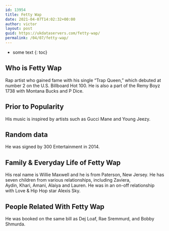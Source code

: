```yaml
---
id: 13954
title: Fetty Wap
date: 2021-04-07T14:02:32+00:00
author: victor
layout: post
guid: https://ukdataservers.com/fetty-wap/
permalink: /04/07/fetty-wap/
---
```


* some text
{: toc}


## Who is Fetty Wap



Rap artist who gained fame with his single &#8220;Trap Queen,&#8221; which debuted at number 2 on the U.S. Billboard Hot 100. He is also a part of the Remy Boyz 1738 with Montana Bucks and P Dice.

                
                
                
## Prior to Popularity



His music is inspired by artists such as Gucci Mane and Young Jeezy.

                
                
                
## Random data



He was signed by 300 Entertainment in 2014.

                
                
                
## Family & Everyday Life of Fetty Wap



His real name is Willie Maxwell and he is from Paterson, New Jersey. He has seven children from various relationships, including Zaviera, Aydin, Khari, Amani, Alaiya and Lauren. He was in an on-off relationship with Love & Hip Hop star Alexis Sky.

                
                
                
## People Related With Fetty Wap



He was booked on the same bill as Dej Loaf, Rae Sremmurd, and Bobby Shmurda. 

                
              
            
          
          
          